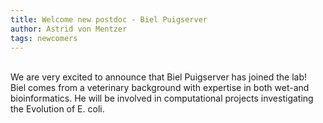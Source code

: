 ```yaml
---
title: Welcome new postdoc - Biel Puigserver
author: Astrid von Mentzer
tags: newcomers
---
```

<br>
We are very excited to announce that Biel Puigserver has joined the lab!
<br>
Biel comes from a veterinary background with expertise in both wet-and bioinformatics. He will be involved in computational projects investigating the Evolution of E. coli. 
<br>

